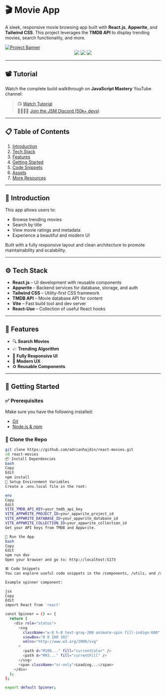 # 🎬 Movie App

A sleek, responsive movie browsing app built with **React.js**, **Appwrite**, and **Tailwind CSS**. This project leverages the **TMDB API** to display trending movies, search functionality, and more.

<a href="https://www.youtube.com/watch?v=dCLhUialKPQ" target="_blank">
  <img src="public/readme/hero.png" alt="Project Banner" />
</a>

<div align="center">
  <img src="https://img.shields.io/badge/-React_JS-black?style=for-the-badge&logoColor=white&logo=react&color=61DAFB" />
  <img src="https://img.shields.io/badge/-Appwrite-black?style=for-the-badge&logoColor=white&logo=appwrite&color=FD366E" />
  <img src="https://img.shields.io/badge/-Tailwind_CSS-black?style=for-the-badge&logoColor=white&logo=tailwindcss&color=06B6D4" />
</div>

---

## 📽️ Tutorial

Watch the complete build walkthrough on **JavaScript Mastery** YouTube channel:

> 📺 [Watch Tutorial](https://www.youtube.com/watch?v=dCLhUialKPQ)  
> 👨‍👩‍👧‍👦 [Join the JSM Discord (50k+ devs)](https://discord.com/invite/n6EdbFJ)

---

## 📋 Table of Contents

1. [Introduction](#introduction)  
2. [Tech Stack](#tech-stack)  
3. [Features](#features)  
4. [Getting Started](#getting-started)  
5. [Code Snippets](#code-snippets)  
6. [Assets](#assets)  
7. [More Resources](#more-resources)  

---

## 🤖 Introduction

This app allows users to:

- Browse trending movies
- Search by title
- View movie ratings and metadata
- Experience a beautiful and modern UI

Built with a fully responsive layout and clean architecture to promote maintainability and scalability.

---

## ⚙️ Tech Stack

- **React.js** – UI development with reusable components  
- **Appwrite** – Backend services for database, storage, and auth  
- **Tailwind CSS** – Utility-first CSS framework  
- **TMDB API** – Movie database API for content  
- **Vite** – Fast build tool and dev server  
- **React-Use** – Collection of useful React hooks  

---

## 🔋 Features

- 🔍 **Search Movies**  
- 📈 **Trending Algorithm**  
- 📱 **Fully Responsive UI**  
- 🎨 **Modern UX**  
- ♻️ **Reusable Components**

---

## 🤸 Getting Started

### ✅ Prerequisites

Make sure you have the following installed:

- [Git](https://git-scm.com/)  
- [Node.js & npm](https://nodejs.org/)

### 🧱 Clone the Repo

```bash
git clone https://github.com/adrianhajdin/react-movies.git
cd react-movies
📦 Install Dependencies
bash
Copy
Edit
npm install
🔐 Setup Environment Variables
Create a .env.local file in the root:

env
Copy
Edit
VITE_TMDB_API_KEY=your_tmdb_api_key
VITE_APPWRITE_PROJECT_ID=your_appwrite_project_id
VITE_APPWRITE_DATABASE_ID=your_appwrite_database_id
VITE_APPWRITE_COLLECTION_ID=your_appwrite_collection_id
Get your API keys from TMDB and Appwrite.

🚀 Run the App
bash
Copy
Edit
npm run dev
Open your browser and go to: http://localhost:5173

🕸 Code Snippets
You can explore useful code snippets in the /components, /utils, and /styles directories of this project.

Example spinner component:

jsx
Copy
Edit
import React from 'react'

const Spinner = () => {
  return (
    <div role="status">
      <svg
        className="w-8 h-8 text-gray-200 animate-spin fill-indigo-600"
        viewBox="0 0 100 101"
        xmlns="http://www.w3.org/2000/svg"
      >
        <path d="M100..." fill="currentColor" />
        <path d="M93..." fill="currentFill" />
      </svg>
      <span className="sr-only">Loading...</span>
    </div>
  );
};

export default Spinner;
